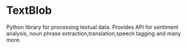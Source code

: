 # TextBlob
Python library for processing textual data. Provides API for sentiment analysis, noun phrase extraction,translation,speech tagging and many more.
